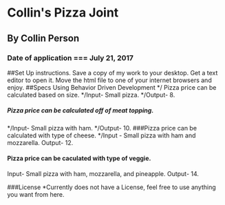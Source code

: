 # Collin's Pizza Joint

## By Collin Person

### Date of application === July 21, 2017

##Set Up instructions.
Save a copy of my work to your desktop. Get a text editor to open it. Move the html file to one of your internet browsers and enjoy.
##Specs Using Behavior Driven Development
*/ Pizza price can be calculated based on size.
*/Input- Small pizza. 
*/Output- 8.
##### Pizza price can be calculated off of meat topping.
*/Input- Small pizza with ham.
*/Output- 10.
###Pizza price can be calculated with type of cheese.
*/Input - Small pizza with ham and mozzarella.
Output- 12.
#### Pizza price can be caculated with type of veggie.
Input- Small pizza with ham, mozzarella, and pineapple.
Output- 14.

###License
*Currently does not have a License, feel free to use anything you want from here.
